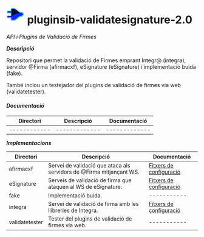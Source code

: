 # ![Logo](https://github.com/GovernIB/maven/raw/binaris/pluginsib/projectinfo_Attachments/icon.jpg) pluginsib-validatesignature-2.0 
*API i Plugins de Validació de Firmes*

***Descripció***

Repositori que permet la validació de Firmes emprant Integr@ (integra), servidor @Firma (afirmacxf), eSignature (eSignature) i implementació buida (fake).

També inclou un testejador del plugins de validació de firmes via web (validatetester).

#### ***Documentació***

Directori | Descripció | Documentació
------------ | ------------- | -------------
------------ | ------------- | -------------

***Implementacions***

Directori | Descripció | Documentació
------------ | ------------- | -------------
afirmacxf | Servei de validació que ataca als servidors de @Firma mitjançant WS. | [Fitxers de configuració](./afirmacxf/config)
eSignature | Serveis de validació de firma que ataquen al WS de eSignature. | [Fitxers de configuració](./esignature/config)
fake | Implementació buida. | -----------
integra | Servei de validació de firma amb les llibreries de Integra. | [Fitxers de configuració](./integra/conf)
validatetester | Tester del plugins de validació de firmes via web. | -----------
